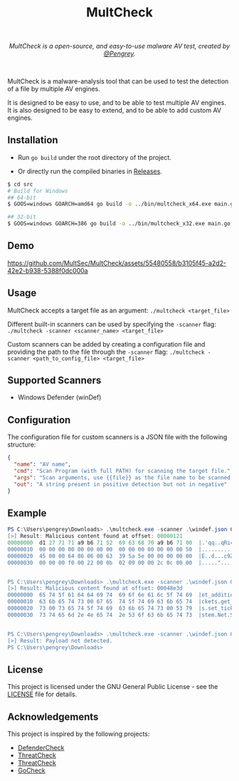 <div align="center">
  <h1>MultCheck</h1>
  <br/>

  <p><i>MultCheck is a open-source, and easy-to-use malware AV test, created by <a href="https://infosec.exchange/@Pengrey">@Pengrey</a>.</i></p>
  <br />
  
</div>

MultCheck is a malware-analysis tool that can be used to test the detection of a file by multiple AV engines.

It is designed to be easy to use, and to be able to test multiple AV engines. It is also designed to be easy to extend, and to be able to add custom AV engines.

## Installation
-  Run `go build` under the root directory of the project.

-  Or directly run the compiled binaries in [Releases](https://github.com/MultSec/MultCheck/releases).

```bash
$ cd src
# Build for Windows
## 64-bit
$ GOOS=windows GOARCH=amd64 go build -o ../bin/multcheck_x64.exe main.go

## 32-bit
$ GOOS=windows GOARCH=386 go build -o ../bin/multcheck_x32.exe main.go
```

## Demo

https://github.com/MultSec/MultCheck/assets/55480558/b3105f45-a2d2-42e2-b938-5388f0dc000a

## Usage
MultCheck accepts a target file as an argument:
`./multcheck <target_file>`

Different built-in scanners can be used by specifying the `-scanner` flag:
`./multcheck -scanner <scanner_name> <target_file>`

Custom scanners can be added by creating a configuration file and providing the path to the file through the `-scanner` flag:
`./multcheck -scanner <path_to_config_file> <target_file>`

## Supported Scanners
- Windows Defender (winDef)

## Configuration
The configuration file for custom scanners is a JSON file with the following structure:

```json
{
  "name": "AV name",
  "cmd": "Scan Program (with full PATH) for scanning the target file.",
  "args": "Scan arguments, use {{file}} as the file name to be scanned.",
  "out": "A string present in positive detection but not in negative"
}
```

## Example
```powershell
PS C:\Users\pengrey\Downloads> .\multcheck.exe -scanner .\windef.json C:\Users\pengrey\Downloads\mimikatz.exe
[>] Result: Malicious content found at offset: 00000121
00000000  d1 27 71 71 a9 b6 71 52  69 63 68 70 a9 b6 71 00  |.'qq..qRichp..q.|
00000010  00 00 00 00 00 00 00 00  00 00 00 00 00 00 00 50  |...............P|
00000020  45 00 00 64 86 06 00 63  39 5a 5e 00 00 00 00 00  |E..d...c9Z^.....|
00000030  00 00 00 f0 00 22 00 0b  02 09 00 00 2c 0c 00 00  |....."......,...|


PS C:\Users\pengrey\Downloads> .\multcheck.exe -scanner .\windef.json C:\Users\pengrey\Downloads\Rubeus.exe
[>] Result: Malicious content found at offset: 00048e3d
00000000  65 74 5f 61 64 64 69 74  69 6f 6e 61 6c 5f 74 69  |et_additional_ti|
00000010  63 6b 65 74 73 00 67 65  74 5f 74 69 63 6b 65 74  |ckets.get_ticket|
00000020  73 00 73 65 74 5f 74 69  63 6b 65 74 73 00 53 79  |s.set_tickets.Sy|
00000030  73 74 65 6d 2e 4e 65 74  2e 53 6f 63 6b 65 74 73  |stem.Net.Sockets|


PS C:\Users\pengrey\Downloads> .\multcheck.exe -scanner .\windef.json C:\Users\pengrey\Downloads\multcheck.exe
[>] Result: Payload not detected.
PS C:\Users\pengrey\Downloads>
```

## License
This project is licensed under the GNU General Public License - see the [LICENSE](LICENSE) file for details.

## Acknowledgements
This project is inspired by the following projects:
- [DefenderCheck](https://github.com/matterpreter/DefenderCheck)
- [ThreatCheck](https://github.com/rasta-mouse/ThreatCheck)
- [ThreatCheck](https://github.com/PACHAKUTlQ/ThreatCheck)
- [GoCheck](https://github.com/gatariee/gocheck)
